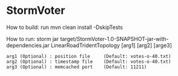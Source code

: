 # StormVoter

How to build:
    run mvn clean install -DskipTests
    
How to run:
    storm jar target/StormVoter-1.0-SNAPSHOT-jar-with-dependencies.jar LinearRoadTridentTopology \[arg1\] \[arg2\] \[arge3\]
    
    arg1 (Optional) : position file     (Default: votes-o-40.txt)
    arg2 (Optional) : timestamp file    (Default: votes-o-40.txt)
    arg3 (Optional) : memcached port    (Default: 11211)
